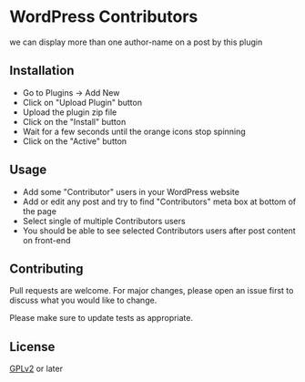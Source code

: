 # WordPress Contributors

we can display more than one author-name on a post by this plugin

## Installation

- Go to Plugins -> Add New
- Click on \"Upload Plugin\" button
- Upload the plugin zip file
- Click on the \"Install\" button
- Wait for a few seconds until the orange icons stop spinning
- Click on the \"Active\" button

## Usage

- Add some \"Contributor\" users in your WordPress website
- Add or edit any post and try to find \"Contributors\" meta box at bottom of the page
- Select single of multiple Contributors users
- You should be able to see selected Contributors users after post content on front-end

## Contributing
Pull requests are welcome. For major changes, please open an issue first to discuss what you would like to change.

Please make sure to update tests as appropriate.

## License
[GPLv2](http://www.gnu.org/licenses/gpl-2.0.html) or later